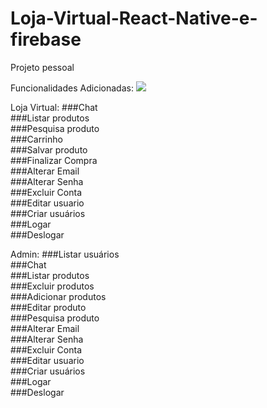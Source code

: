 # Loja-Virtual-React-Native-e-firebase
Projeto pessoal


Funcionalidades Adicionadas:
![](./static/20200830-190952.gif)

Loja Virtual:
###Chat <br />
###Listar produtos<br />
###Pesquisa produto<br />
###Carrinho<br />
###Salvar produto<br />
###Finalizar Compra<br />
###Alterar Email<br />
###Alterar Senha<br />
###Excluir Conta<br />
###Editar usuario<br />
###Criar usuários<br />
###Logar<br />
###Deslogar<br />

Admin:
###Listar usuários<br />
###Chat<br />
###Listar produtos<br />
###Excluir produtos<br />
###Adicionar produtos<br />
###Editar produto<br />
###Pesquisa produto<br />
###Alterar Email<br />
###Alterar Senha<br />
###Excluir Conta<br />
###Editar usuario<br />
###Criar usuários<br />
###Logar<br />
###Deslogar<br />


